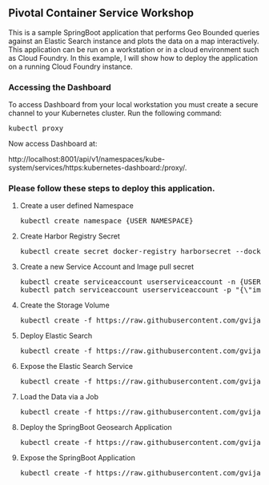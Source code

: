 ## Pivotal Container Service Workshop
This is a sample SpringBoot application that performs Geo Bounded queries against an Elastic Search instance and plots the data on a map interactively. This application can be run on a workstation or in a cloud environment such as Cloud Foundry. In this example, I will show how to deploy the application on a running Cloud Foundry instance. 

### Accessing the Dashboard

To access Dashboard from your local workstation you must create a secure channel to your Kubernetes cluster. Run the following command:

<pre>kubectl proxy</pre>

Now access Dashboard at:

http://localhost:8001/api/v1/namespaces/kube-system/services/https:kubernetes-dashboard:/proxy/.

### Please follow these steps to deploy this application.

1. Create a user defined Namespace
<ul><pre>kubectl create namespace {USER_NAMESPACE}</pre></ul>

2. Create Harbor Registry Secret
<ul><pre>kubectl create secret docker-registry harborsecret --docker-server="https://{HARBOR_REGISTRY_URL}" --docker-username="USER_NAME" --docker-password="PASSWORD" --docker-email="user@acme.org" -n {USER_NAMESPACE}</pre></ul>

3. Create a new Service Account and Image pull secret
<ul><pre>
kubectl create serviceaccount userserviceaccount -n {USER_NAMESPACE}
kubectl patch serviceaccount userserviceaccount -p "{\"imagePullSecrets\": [{\"name\": \"harborsecret\"}]}"
</pre></ul>

4. Create the Storage Volume
<ul><pre>kubectl create -f https://raw.githubusercontent.com/gvijayar/pks-workshop/master/Step_1_ProvisionStorage.yaml -n {USER_NAMESPACE}</pre></ul>

5. Deploy Elastic Search
<ul><pre>kubectl create -f https://raw.githubusercontent.com/gvijayar/pks-workshop/master/Step_2_DeployElasticSearch.yaml -n {USER_NAMESPACE}</pre></ul>

6. Expose the Elastic Search Service
<ul><pre>kubectl create -f https://raw.githubusercontent.com/gvijayar/pks-workshop/master/Step_3_ExposeElasticSearch.yaml -n {USER_NAMESPACE}</pre></ul>

7. Load the Data via a Job
<ul><pre>kubectl create -f https://raw.githubusercontent.com/gvijayar/pks-workshop/master/Step_4_LoadData.yaml -n {USER_NAMESPACE}</pre></ul>

8. Deploy the SpringBoot Geosearch Application
<ul><pre>kubectl create -f https://raw.githubusercontent.com/gvijayar/pks-workshop/master/Step_5_DeploySpringBootApp.yaml -n {USER_NAMESPACE}</pre></ul>

9. Expose the SpringBoot Application
<ul><pre>kubectl create -f https://raw.githubusercontent.com/gvijayar/pks-workshop/master/Step_6_ExposeSpringBootApp.yaml -n {USER_NAMESPACE}</pre></ul>

